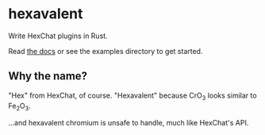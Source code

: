 # hexavalent

Write HexChat plugins in Rust.

Read [the docs](https://docs.rs/hexavalent) or see the examples directory to get started.

## Why the name?

"Hex" from HexChat, of course. "Hexavalent" because CrO<sub>3</sub> looks similar to Fe<sub>2</sub>O<sub>3</sub>.

...and hexavalent chromium is unsafe to handle, much like HexChat's API.
